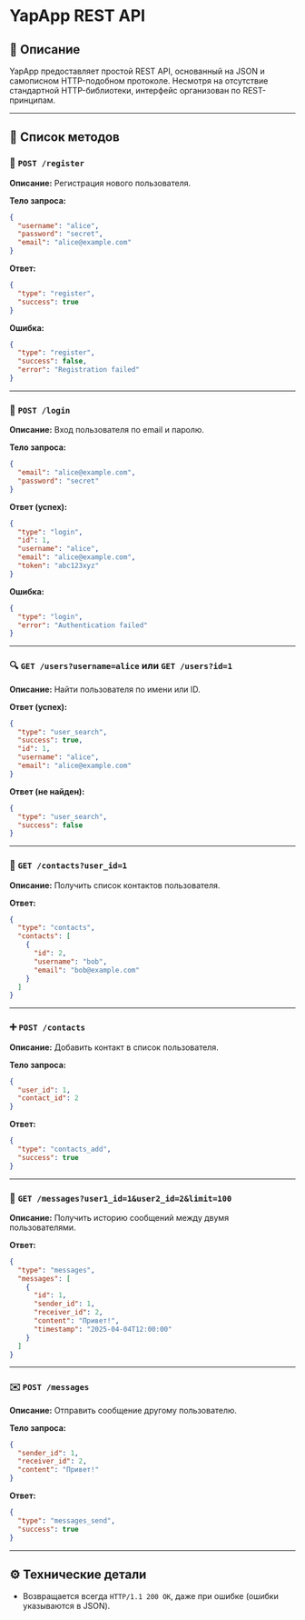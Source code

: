 
# YapApp REST API

## 📖 Описание

YapApp предоставляет простой REST API, основанный на JSON и самописном HTTP-подобном протоколе. Несмотря на отсутствие стандартной HTTP-библиотеки, интерфейс организован по REST-принципам.

---

## 🧭 Список методов

### 📝 `POST /register`

**Описание:** Регистрация нового пользователя.

**Тело запроса:**
```json
{
  "username": "alice",
  "password": "secret",
  "email": "alice@example.com"
}
```

**Ответ:**
```json
{
  "type": "register",
  "success": true
}
```

**Ошибка:**
```json
{
  "type": "register",
  "success": false,
  "error": "Registration failed"
}
```

---

### 🔑 `POST /login`

**Описание:** Вход пользователя по email и паролю.

**Тело запроса:**
```json
{
  "email": "alice@example.com",
  "password": "secret"
}
```

**Ответ (успех):**
```json
{
  "type": "login",
  "id": 1,
  "username": "alice",
  "email": "alice@example.com",
  "token": "abc123xyz"
}
```

**Ошибка:**
```json
{
  "type": "login",
  "error": "Authentication failed"
}
```

---

### 🔍 `GET /users?username=alice` или `GET /users?id=1`

**Описание:** Найти пользователя по имени или ID.

**Ответ (успех):**
```json
{
  "type": "user_search",
  "success": true,
  "id": 1,
  "username": "alice",
  "email": "alice@example.com"
}
```

**Ответ (не найден):**
```json
{
  "type": "user_search",
  "success": false
}
```

---

### 👥 `GET /contacts?user_id=1`

**Описание:** Получить список контактов пользователя.

**Ответ:**
```json
{
  "type": "contacts",
  "contacts": [
    {
      "id": 2,
      "username": "bob",
      "email": "bob@example.com"
    }
  ]
}
```

---

### ➕ `POST /contacts`

**Описание:** Добавить контакт в список пользователя.

**Тело запроса:**
```json
{
  "user_id": 1,
  "contact_id": 2
}
```

**Ответ:**
```json
{
  "type": "contacts_add",
  "success": true
}
```

---

### 📩 `GET /messages?user1_id=1&user2_id=2&limit=100`

**Описание:** Получить историю сообщений между двумя пользователями.

**Ответ:**
```json
{
  "type": "messages",
  "messages": [
    {
      "id": 1,
      "sender_id": 1,
      "receiver_id": 2,
      "content": "Привет!",
      "timestamp": "2025-04-04T12:00:00"
    }
  ]
}
```

---

### ✉️ `POST /messages`

**Описание:** Отправить сообщение другому пользователю.

**Тело запроса:**
```json
{
  "sender_id": 1,
  "receiver_id": 2,
  "content": "Привет!"
}
```

**Ответ:**
```json
{
  "type": "messages_send",
  "success": true
}
```

---

## ⚙️ Технические детали
- Возвращается всегда `HTTP/1.1 200 OK`, даже при ошибке (ошибки указываются в JSON).
